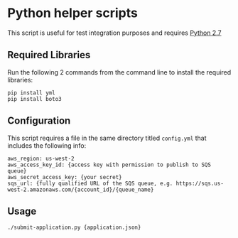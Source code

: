 # Python helper scripts
This script is useful for test integration purposes and requires [Python 2.7](https://www.python.org/downloads/)

## Required Libraries
Run the following 2 commands from the command line to install the required libraries:
```
pip install yml
pip install boto3
```
## Configuration
This script requires a file in the same directory titled `config.yml` that includes the following info:
```
aws_region: us-west-2
aws_access_key_id: {access key with permission to publish to SQS queue}
aws_secret_access_key: {your secret}
sqs_url: {fully qualified URL of the SQS queue, e.g. https://sqs.us-west-2.amazonaws.com/{account_id}/{queue_name}
```

## Usage
```
./submit-application.py {application.json}
```
